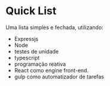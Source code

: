# Quick List
Uma lista simples e fechada, utilizando:
* Expressjs
* Node
* testes de unidade
* typescript
* programação reativa
* React como engine front-end.
* gulp como automatizador de tarefas